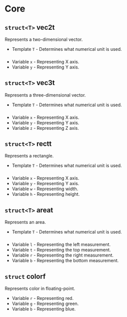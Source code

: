 # Core
## `struct<T>` vec2t
Represents a two-dimensional vector.

* Template `T` - Determines what numerical unit is used.
### 
* Variable `x` - Representing X axis.
* Variable `y` - Representing Y axis.

## `struct<T>` vec3t
Represents a three-dimensional vector.

* Template `T` - Determines what numerical unit is used.
### 
* Variable `x` - Representing X axis.
* Variable `y` - Representing Y axis.
* Variable `z` - Representing Z axis.

## `struct<T>` rectt
Represents a rectangle.

* Template `T` - Determines what numerical unit is used.
### 
* Variable `x` - Representing X axis.
* Variable `y` - Representing Y axis.
* Variable `w` - Representing width.
* Variable `h` - Representing height.

## `struct<T>` areat
Represents an area.

* Template `T` - Determines what numerical unit is used.
### 
* Variable `l` - Representing the left measurement.
* Variable `t` - Representing the top measurement.
* Variable `r` - Representing the right measurement.
* Variable `b` - Representing the bottom measurement.

## `struct` colorf
Represents color in floating-point.

* Variable `r` - Representing red.
* Variable `g` - Representing green.
* Variable `b` - Representing blue.

